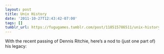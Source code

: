 ```yaml
---
layout: post
title: Unix History
date: '2011-10-27T12:43:42-07:00'
tags: []
tumblr_url: https://fugugames.tumblr.com/post/110515786511/unix-history
---
```

With the recent passing of Dennis Ritchie, here’s a nod to (just one part of) his legacy:

